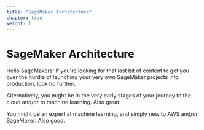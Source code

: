 ```yaml
---
title: "SageMaker Architecture"
chapter: true
weight: 1
---
```


# SageMaker Architecture

Hello SageMakers! If you're looking for that last bit of content to get you over the hurdle of launching your very own SageMaker projects into production, look no further.

Alternatively, you might be in the very early stages of your journey to the cloud and/or to machine learning. Also great.

You might be an expert at machine learning, and simply new to AWS and/or SageMaker. Also good. 
